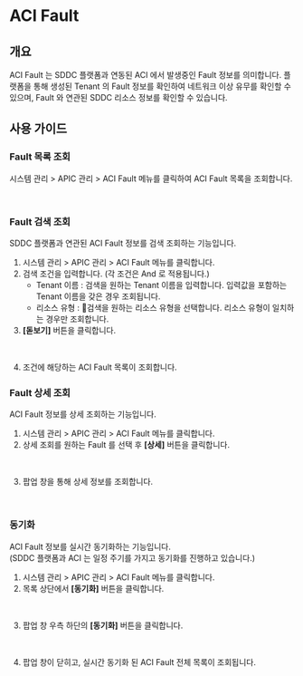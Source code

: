 # ACI Fault

## 개요

ACI Fault 는 SDDC 플랫폼과 연동된 ACI 에서 발생중인 Fault 정보를 의미합니다. 플랫폼을 통해 생성된 Tenant 의 Fault 정보를 확인하여 네트워크 이상 유무를 확인할 수 있으며, Fault 와 연관된 SDDC 리소스 정보를 확인할 수 있습니다.



## 사용 가이드

### Fault 목록 조회

시스템 관리 > APIC 관리 > ACI Fault 메뉴를 클릭하여 ACI Fault 목록을 조회합니다.

<figure><img src="../../.gitbook/assets/스크린샷 2024-01-31 오후 2.48.22.png" alt=""><figcaption></figcaption></figure>

### Fault 검색 조회

SDDC 플랫폼과 연관된 ACI Fault 정보를 검색 조회하는 기능입니다.

1. 시스템 관리 > APIC 관리 > ACI Fault 메뉴를 클릭합니다.
2. 검색 조건을 입력합니다. (각 조건은 And 로 적용됩니다.)
   * Tenant 이름 : 검색을 원하는 Tenant 이름을 입력합니다. 입력값을 포함하는 Tenant 이름을 갖은 경우 조회됩니다.
   * 리소스 유형 : 검색을 원하는 리소스 유형을 선택합니다. 리소스 유형이 일치하는 경우만 조회합니다.
3. **\[돋보기]** 버튼을 클릭합니다.

<figure><img src="../../.gitbook/assets/스크린샷 2024-01-31 오후 2.48.40.png" alt=""><figcaption></figcaption></figure>

4. 조건에 해당하는 ACI Fault 목록이 조회합니다.

### Fault 상세 조회

ACI Fault 정보를 상세 조회하는 기능입니다.

1. 시스템 관리 > APIC 관리 > ACI Fault 메뉴를 클릭합니다.
2. 상세 조회를 원하는 Fault 를 선택 후 **\[상세]** 버튼을 클릭합니다.

<figure><img src="../../.gitbook/assets/스크린샷 2024-01-31 오후 2.53.56 1.png" alt=""><figcaption></figcaption></figure>

3. 팝업 창을 통해 상세 정보를 조회합니다.

<figure><img src="../../.gitbook/assets/스크린샷 2024-01-31 오후 2.49.56.png" alt=""><figcaption></figcaption></figure>

### 동기화

ACI Fault 정보를 실시간 동기화하는 기능입니다.\
(SDDC 플랫폼과 ACI 는 일정 주기를 가지고 동기화를 진행하고 있습니다.)

1. 시스템 관리 > APIC 관리 > ACI Fault 메뉴를 클릭합니다.
2. 목록 상단에서 **\[동기화]** 버튼을 클릭합니다.

<figure><img src="../../.gitbook/assets/스크린샷 2024-01-31 오후 2.49.07.png" alt=""><figcaption></figcaption></figure>

3. 팝업 창 우측 하단의 **\[동기화]** 버튼을 클릭합니다.

<figure><img src="../../.gitbook/assets/스크린샷 2024-01-30 오후 4.42.11.png" alt=""><figcaption></figcaption></figure>

4. 팝업 창이 닫히고, 실시간 동기화 된 ACI Fault 전체 목록이 조회됩니다.
